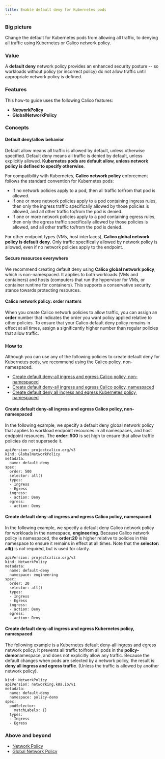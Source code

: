 ```yaml
---
title: Enable default deny for Kubernetes pods
---
```


### Big picture

Change the default for Kubernetes pods from allowing all traffic, to denying all traffic using Kubernetes or Calico network policy.  

### Value

A **default deny** network policy provides an enhanced security posture -- so workloads without policy (or incorrect policy) do not allow traffic until appropriate network policy is defined.

### Features

This how-to guide uses the following Calico features:
- **NetworkPolicy** 
- **GlobalNetworkPolicy**

### Concepts

#### Default deny/allow behavior

Default allow means all traffic is allowed by default, unless otherwise specified. Default deny means all traffic is denied by default, unless explicitly allowed. **Kubernetes pods are default allow, unless network policy is defined to specify otherwise**.

For compatibility with Kubernetes, **Calico network policy** enforcement follows the standard convention for Kubernetes pods:
- If no network policies apply to a pod, then all traffic to/from that pod is allowed.
- If one or more network policies apply to a pod containing ingress rules, then only the ingress traffic specifically allowed by those policies is allowed, and all other traffic to/from the pod is denied.
- If one or more network policies apply to a pod containing egress rules, then only the egress traffic specifically allowed by those policies is allowed, and all other traffic to/from the pod is denied.

For other endpoint types (VMs, host interfaces), **Calico global network policy is default deny**. Only traffic specifically allowed by network policy is allowed, even if no network policies apply to the endpoint.

#### Secure resources everywhere

We recommend creating default deny using **Calico global network policy**, which is non-namespaced. It applies to both workloads (VMs and containers) and hosts (computers that run the hypervisor for VMs, or container runtime for containers). This supports a conservative security stance towards protecting resources.

#### Calico network policy: order matters

When you create Calico network policies to allow traffic, you can assign an **order** number that indicates the order you want policy applied relative to other policies. To ensure that your Calico default deny policy remains in effect at all times, assign a significantly higher number than regular policies that allow traffic.

### How to

Although you can use any of the following policies to create default deny for Kubernetes pods, we recommend using the Calico policy, non-namespaced.

- [Create default deny-all ingress and egress Calico policy, non-namespaced](#create-default-deny-all-ingress-and-egress-calico-policy-non-namespaced)
- [Create default deny-all ingress and egress Calico policy, namespaced](#create-default-deny-all-ingress-and-egress-calico-policy-namespaced)
- [Create default deny all ingress and egress Kubernetes policy, namespaced](#create-default-deny-all-ingress-and-egress-Kubernetes-policy-namespaced)

#### Create default deny-all ingress and egress Calico policy, non-namespaced

In the following example, we specify a default deny global network policy that applies to workload endpoint resources in all namespaces, and host endpoint resources.  The **order: 500** is set high to ensure that allow traffic policies do not supersede it. 

```
apiVersion: projectcalico.org/v3
kind: GlobalNetworkPolicy
metadata:
  name: default-deny
spec:
  order: 500
  selector: all()
  types:
  - Ingress
  - Egress
  ingress:
  - action: Deny
  egress:
  - action: Deny
```

#### Create default deny-all ingress and egress Calico policy, namespaced  

In the following example, we specify a default deny Calico network policy for workloads in the namespace, **engineering**. Because Calico network policy is namespaced, the **order:20** is higher relative to policies in this namespace to ensure it remains in effect at all times. Note that the **selector: all()** is not required, but is used for clarity. 

```
apiVersion: projectcalico.org/v3
kind: NetworkPolicy
metadata:
  name: default-deny
  namespace: engineering
spec:
  order: 20
  selector: all()
  types:
  - Ingress
  - Egress
  ingress:
  - action: Deny
  egress:
  - action: Deny   
```

#### Create default deny-all ingress and egress Kubernetes policy, namespaced

The following example is a Kubernetes default deny-all ingress and egress network policy. It prevents all traffic to/from all pods in the **policy-demo**namespace, and does not explicitly allow any traffic. Because the default changes when pods are selected by a network policy, the result is: **deny all ingress and egress traffic**. (Unless the traffic is allowed by another network policy).

```
kind: NetworkPolicy
apiVersion: networking.k8s.io/v1
metadata:
  name: default-deny
  namespace: policy-demo
spec:
  podSelector:
    matchLabels: {}
  types:
  - Ingress
  - Egress
```

### Above and beyond

- [Network Policy]({{site.baseurl}}/{{page.version}}/reference/resources/networkpolicy) 
- [Global Network Policy]({{site.baseurl}}/{{page.version}}/reference/resources/networkpolicy)
